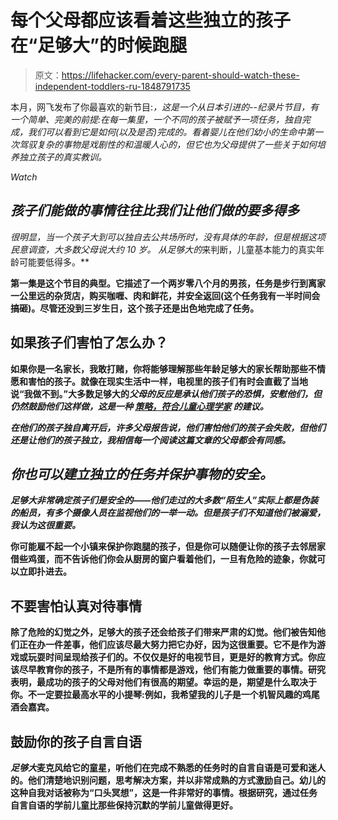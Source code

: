 # 每个父母都应该看着这些独立的孩子在“足够大”的时候跑腿

> 原文：<https://lifehacker.com/every-parent-should-watch-these-independent-toddlers-ru-1848791735>

本月，网飞发布了你最喜欢的新节目:[](https://www.netflix.com/title/81506279)*，这是一个从日本引进的--纪录片节目，有一个简单、完美的前提:在每一集里，一个不同的孩子被赋予一项任务，独自完成，我们可以看到它是如何(以及是否)完成的。看着婴儿在他们幼小的生命中第一次驾驭复杂的事物是戏剧性的和温暖人心的，但它也为父母提供了一些关于如何培养独立孩子的真实教训。*

*Watch*

## *孩子们能做的事情往往比我们让他们做的要多得多*

*很明显，当一个孩子大到可以独自去公共场所时，没有具体的年龄，但是根据这项民意调查，大多数父母说大约 10 岁。 从足够大的*来判断，儿童基本能力的真实年龄可能要低得多。**

**第一集是这个节目的典型。它描述了一个两岁零八个月的男孩，任务是步行到离家一公里远的杂货店，购买咖喱、肉和鲜花，并安全返回(这个任务我有一半时间会搞砸)。尽管还没到三岁生日，这个孩子还是出色地完成了任务。**

## **如果孩子们害怕了怎么办？**

**如果你是一名家长，我敢打赌，你将能够理解那些年龄足够大的家长帮助那些不情愿和害怕的孩子。就像在现实生活中一样，电视里的孩子们有时会直截了当地说“我做不到。”大多数足够大的*父母的反应是承认他们孩子的恐惧，安慰他们，但仍然鼓励他们这样做，这是一种 [策略，符合儿童心理学家](https://psychcentral.com/blog/7-ways-to-help-a-child-with-fear#4) 的建议。***

***在他们的孩子独自离开后，许多父母报告说，他们害怕他们的孩子会失败，但他们还是让他们的孩子独立，我相信每一个阅读这篇文章的父母都会有同感。***

## ***你也可以建立独立的任务并保护事物的安全。***

****足够大*非常确定孩子们是安全的——他们走过的大多数“陌生人”实际上都是伪装的船员，有多个摄像人员在监视他们的一举一动。但是孩子们不知道他们被溺爱，我认为这很重要。***

**你可能雇不起一个小镇来保护你跑腿的孩子，但是你可以随便让你的孩子去邻居家借些鸡蛋，而不告诉他们你会从厨房的窗户看着他们，一旦有危险的迹象，你就可以立即扑进去。**

## ****不要害怕认真对待事情****

**除了危险的幻觉之外，足够大的孩子还会给孩子们带来严肃的幻觉。他们被告知他们正在办一件差事，他们应该尽最大努力把它办好，因为这很重要。它不是作为游戏或玩耍时间呈现给孩子们的。不仅仅是好的电视节目，更是好的教育方式。你应该尽早教育你的孩子，不是所有的事情都是游戏，他们有能力做重要的事情。研究表明，最成功的孩子的父母对他们有很高的期望。幸运的是，期望是什么取决于你。不一定要拉最高水平的小提琴:例如，我希望我的儿子是一个机智风趣的鸡尾酒会嘉宾。**

## ****鼓励你的孩子自言自语****

***足够大*麦克风给它的童星，听他们在完成不熟悉的任务时的自言自语是可爱和迷人的。他们清楚地识别问题，思考解决方案，并以非常成熟的方式激励自己。幼儿的这种自我对话被称为“口头冥想”，这是一件非常好的事情。根据研究，通过任务自言自语的学前儿童比那些保持沉默的学前儿童做得更好。**
